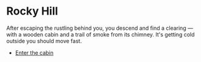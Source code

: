 # Rocky Hill
After escaping the rustling behind you, you descend and find a clearing — with a wooden cabin and a trail of smoke from its chimney.
It's getting cold outside you should move fast. 

- [Enter the cabin](./the_cabin.md)